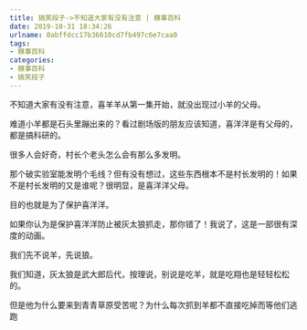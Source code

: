 ```yaml
---
title: 搞笑段子->不知道大家有没有注意 | 糗事百科
date: 2019-10-31 18:34:26
urlname: 0abffdcc17b36610cd7fb497c6e7caa0
tags: 
- 糗事百科
categories:
- 糗事百科
- 搞笑段子
---
```

不知道大家有没有注意，喜羊羊从第一集开始，就没出现过小羊的父母。

难道小羊都是石头里蹦出来的？看过剧场版的朋友应该知道，喜洋洋是有父母的，都是搞科研的。

很多人会好奇，村长个老头怎么会有那么多发明。

那个破实验室能发明个毛线？但有没有想过，这些东西根本不是村长发明的！如果不是村长发明的又是谁呢？很明显，是喜洋洋父母。

目的也就是为了保护喜洋洋。

如果你认为是保护喜洋洋防止被灰太狼抓走，那你错了！我说了，这是一部很有深度的动画。

我们先不说羊，先说狼。

我们知道，灰太狼是武大郎后代，按理说，别说是吃羊，就是吃翔也是轻轻松松的。

但是他为什么要来到青青草原受苦呢？为什么每次抓到羊都不直接吃掉而等他们逃跑



